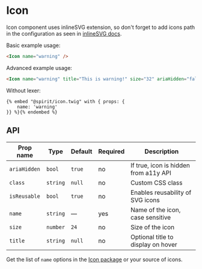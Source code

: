 # Icon

Icon component uses inlineSVG extension, so don't forget to add icons path in the configuration
as seen in [inlineSVG docs].

Basic example usage:

```html
<Icon name="warning" />
```

Advanced example usage:

```html
<Icon name="warning" title="This is warning!" size="32" ariaHidden="false" />
```

Without lexer:

```twig
{% embed "@spirit/icon.twig" with { props: {
    name: 'warning'
}} %}{% endembed %}
```

## API

| Prop name    | Type     | Default | Required | Description                           |
| ------------ | -------- | ------- | -------- | ------------------------------------- |
| `ariaHidden` | `bool`   | `true`  | no       | If true, icon is hidden from a11y API |
| `class`      | `string` | `null`  | no       | Custom CSS class                      |
| `isReusable` | `bool`   | `true`  | no       | Enables reusability of SVG icons      |
| `name`       | `string` | —       | yes      | Name of the icon, case sensitive      |
| `size`       | `number` | `24`    | no       | Size of the icon                      |
| `title`      | `string` | `null`  | no       | Optional title to display on hover    |

Get the list of `name` options in the [Icon package] or your source of icons.

[inlinesvg docs]: https://github.com/lmc-eu/spirit-design-system/tree/main/packages/web-twig/docs/inlineSVG.md
[icon package]: https://github.com/lmc-eu/spirit-design-system/tree/main/packages/icons
